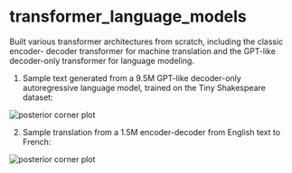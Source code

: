 # transformer_language_models
Built various transformer architectures from scratch, including the classic encoder- decoder transformer for machine translation and the GPT-like decoder-only transformer for language modeling.


1) Sample text generated from a 9.5M GPT-like decoder-only autoregressive language model, trained on the Tiny Shakespeare dataset:

![posterior corner plot](https://raw.githubusercontent.com/hschia/transformer_language_models/main/GPT-like_decoder_only_transformer/sample_generated_text.png)


2) Sample translation from a 1.5M encoder-decoder from English text to French:

![posterior corner plot](https://raw.githubusercontent.com/hschia/transformer_language_models/main/encoder_decoder_machine_translation/encoder_decoder_machine_translation/sample_translation.png)
   
